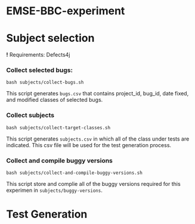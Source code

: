 # EMSE-BBC-experiment

# Subject selection
__!__ Requirements: Defects4j

### Collect selected bugs:

```
bash subjects/collect-bugs.sh 
```

This script generates `bugs.csv` that contains project_id, bug_id, date fixed, and modified classes of selected bugs.

### Collect subjects

```
bash subjects/collect-target-classes.sh 
```

This script generates `subjects.csv` in which all of the class under tests are indicated. This csv file will be used for the test generation process.

### Collect and compile buggy versions
```
bash subjects/collect-and-compile-buggy-versions.sh
```
This script store and complie all of the buggy versions required for this experimen in `subjects/buggy-versions`.


# Test Generation

